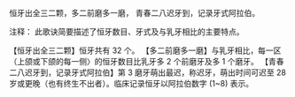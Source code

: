 恒牙出全三二颗，多二前磨多一磨，
青春二八迟牙到，记录牙式阿拉伯。

注释：
此歌诀简要描述了恒牙数目、牙式及与乳牙相比的主要特点。

【恒牙出全三二颗】恒牙共有 32 个。
【多二前磨多一磨】与乳牙相比，每一区（上颌或下颌的每一侧〉的恒牙数目比乳牙多 2 个前磨牙及多 1 个磨牙。
【青春二八迟牙到，记录牙式阿拉伯】第 3 磨牙萌出最迟，称迟牙，萌出时间可迟至 28 岁或更晚（也有终生不出者）。临床记录恒牙以阿拉伯数字 (1~8) 表示。